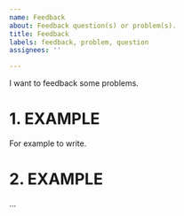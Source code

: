 ```yaml
---
name: Feedback
about: Feedback question(s) or problem(s).
title: Feedback
labels: feedback, problem, question
assignees: ''

---
```


I want to feedback some problems.
# 1. EXAMPLE
For example to write.
# 2. EXAMPLE
...
